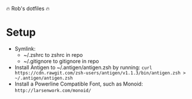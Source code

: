:fire: Rob's dotfiles :fire:

# Setup
- Symlink:
  - ~/.zshrc to zshrc in repo
  - ~/.gitignore to gitignore in repo
- Install Antigen to ~/.antigen/antigen.zsh by running: `curl https://cdn.rawgit.com/zsh-users/antigen/v1.1.3/bin/antigen.zsh > ~/.antigen/antigen.zsh`
- Install a Powerline Compatible Font, such as Monoid: `http://larsenwork.com/monoid/`
